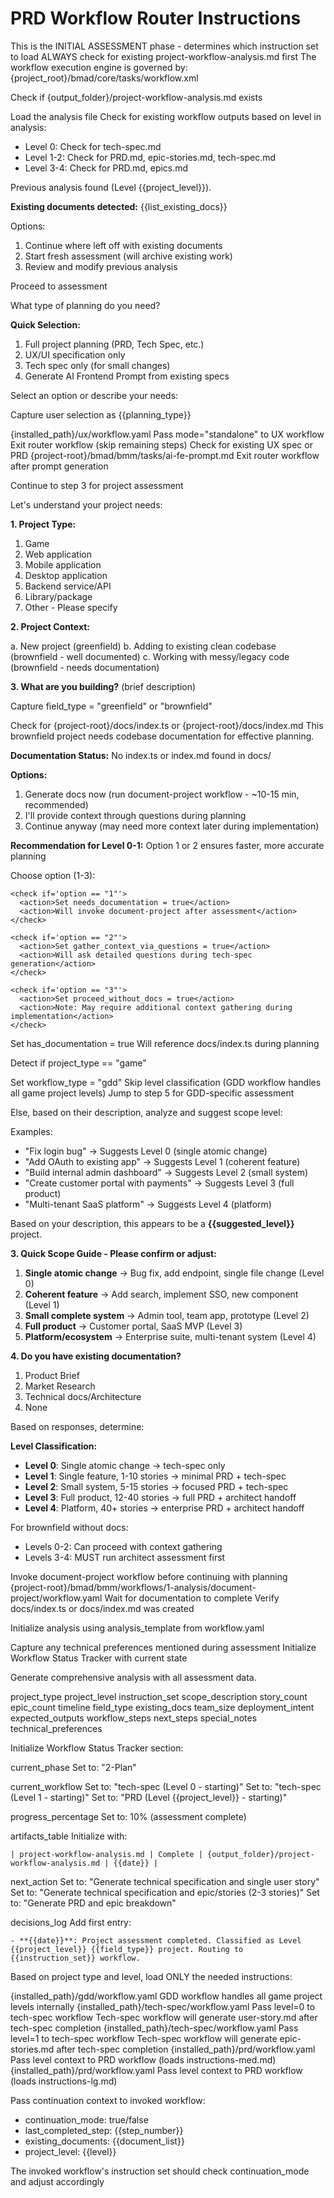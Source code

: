 # PRD Workflow Router Instructions

<workflow>

<critical>This is the INITIAL ASSESSMENT phase - determines which instruction set to load</critical>
<critical>ALWAYS check for existing project-workflow-analysis.md first</critical>
<critical>The workflow execution engine is governed by: {project_root}/bmad/core/tasks/workflow.xml</critical>

<step n="1" goal="Check for existing analysis or perform new assessment">

<action>Check if {output_folder}/project-workflow-analysis.md exists</action>

<check if="exists">
  <action>Load the analysis file</action>
  <action>Check for existing workflow outputs based on level in analysis:</action>

- Level 0: Check for tech-spec.md
- Level 1-2: Check for PRD.md, epic-stories.md, tech-spec.md
- Level 3-4: Check for PRD.md, epics.md

<ask>Previous analysis found (Level {{project_level}}).

**Existing documents detected:**
{{list_existing_docs}}

Options:

1. Continue where left off with existing documents
2. Start fresh assessment (will archive existing work)
3. Review and modify previous analysis
   </ask>

</check>

<check if="not exists or starting fresh">
  <action>Proceed to assessment</action>
</check>

</step>

<step n="2" goal="Determine workflow path">

<ask>What type of planning do you need?

**Quick Selection:**

1. Full project planning (PRD, Tech Spec, etc.)
2. UX/UI specification only
3. Tech spec only (for small changes)
4. Generate AI Frontend Prompt from existing specs

Select an option or describe your needs:
</ask>

<action>Capture user selection as {{planning_type}}</action>

<check if='{{planning_type}} == "2" OR "UX/UI specification only"'>
  <invoke-workflow>{installed_path}/ux/workflow.yaml</invoke-workflow>
  <action>Pass mode="standalone" to UX workflow</action>
  <action>Exit router workflow (skip remaining steps)</action>
</check>

<check if='{{planning_type}} == "4" OR "Generate AI Frontend Prompt"'>
  <action>Check for existing UX spec or PRD</action>
  <invoke-task>{project-root}/bmad/bmm/tasks/ai-fe-prompt.md</invoke-task>
  <action>Exit router workflow after prompt generation</action>
</check>

<action if='{{planning_type}} == "1" OR "3" OR "Tech spec only" OR "Full project planning"'>Continue to step 3 for project assessment</action>

</step>

<step n="3" goal="Project context assessment" if="not_ux_only">

<ask>Let's understand your project needs:

**1. Project Type:**

1. Game
2. Web application
3. Mobile application
4. Desktop application
5. Backend service/API
6. Library/package
7. Other - Please specify

**2. Project Context:**

a. New project (greenfield)
b. Adding to existing clean codebase (brownfield - well documented)
c. Working with messy/legacy code (brownfield - needs documentation)

**3. What are you building?** (brief description)
</ask>

<action>Capture field_type = "greenfield" or "brownfield"</action>

<check if='field_type == "brownfield" AND (project_context == "c" OR project_context == "Working with messy/legacy code")'>
  <action>Check for {project-root}/docs/index.ts or {project-root}/docs/index.md</action>

  <check if="not exists">
    <ask>This brownfield project needs codebase documentation for effective planning.

**Documentation Status:** No index.ts or index.md found in docs/

**Options:**

1. Generate docs now (run document-project workflow - ~10-15 min, recommended)
2. I'll provide context through questions during planning
3. Continue anyway (may need more context later during implementation)

**Recommendation for Level 0-1:** Option 1 or 2 ensures faster, more accurate planning

Choose option (1-3):</ask>

    <check if='option == "1"'>
      <action>Set needs_documentation = true</action>
      <action>Will invoke document-project after assessment</action>
    </check>

    <check if='option == "2"'>
      <action>Set gather_context_via_questions = true</action>
      <action>Will ask detailed questions during tech-spec generation</action>
    </check>

    <check if='option == "3"'>
      <action>Set proceed_without_docs = true</action>
      <action>Note: May require additional context gathering during implementation</action>
    </check>

  </check>

  <check if="exists">
    <action>Set has_documentation = true</action>
    <action>Will reference docs/index.ts during planning</action>
  </check>
</check>

<action>Detect if project_type == "game"</action>

<check if='project_type == "game"'>
  <action>Set workflow_type = "gdd"</action>
  <action>Skip level classification (GDD workflow handles all game project levels)</action>
  <action>Jump to step 5 for GDD-specific assessment</action>
</check>

<action>Else, based on their description, analyze and suggest scope level:</action>

Examples:

- "Fix login bug" → Suggests Level 0 (single atomic change)
- "Add OAuth to existing app" → Suggests Level 1 (coherent feature)
- "Build internal admin dashboard" → Suggests Level 2 (small system)
- "Create customer portal with payments" → Suggests Level 3 (full product)
- "Multi-tenant SaaS platform" → Suggests Level 4 (platform)

<ask>Based on your description, this appears to be a **{{suggested_level}}** project.

**3. Quick Scope Guide - Please confirm or adjust:**

1. **Single atomic change** → Bug fix, add endpoint, single file change (Level 0)
2. **Coherent feature** → Add search, implement SSO, new component (Level 1)
3. **Small complete system** → Admin tool, team app, prototype (Level 2)
4. **Full product** → Customer portal, SaaS MVP (Level 3)
5. **Platform/ecosystem** → Enterprise suite, multi-tenant system (Level 4)

**4. Do you have existing documentation?**

1. Product Brief
2. Market Research
3. Technical docs/Architecture
4. None
   </ask>

</step>

<step n="4" goal="Determine project level and workflow path">

<action>Based on responses, determine:</action>

**Level Classification:**

- **Level 0**: Single atomic change → tech-spec only
- **Level 1**: Single feature, 1-10 stories → minimal PRD + tech-spec
- **Level 2**: Small system, 5-15 stories → focused PRD + tech-spec
- **Level 3**: Full product, 12-40 stories → full PRD + architect handoff
- **Level 4**: Platform, 40+ stories → enterprise PRD + architect handoff

<action>For brownfield without docs:</action>

- Levels 0-2: Can proceed with context gathering
- Levels 3-4: MUST run architect assessment first

</step>

<step n="4a" goal="Run document-project if needed" optional="true">

<check if="needs_documentation == true">
  <action>Invoke document-project workflow before continuing with planning</action>
  <invoke-workflow>{project-root}/bmad/bmm/workflows/1-analysis/document-project/workflow.yaml</invoke-workflow>
  <action>Wait for documentation to complete</action>
  <action>Verify docs/index.ts or docs/index.md was created</action>
</check>

</step>

<step n="5" goal="Create workflow analysis document">

<action>Initialize analysis using analysis_template from workflow.yaml</action>

<critical>Capture any technical preferences mentioned during assessment</critical>
<critical>Initialize Workflow Status Tracker with current state</critical>

Generate comprehensive analysis with all assessment data.

<template-output file="project-workflow-analysis.md">project_type</template-output>
<template-output file="project-workflow-analysis.md">project_level</template-output>
<template-output file="project-workflow-analysis.md">instruction_set</template-output>
<template-output file="project-workflow-analysis.md">scope_description</template-output>
<template-output file="project-workflow-analysis.md">story_count</template-output>
<template-output file="project-workflow-analysis.md">epic_count</template-output>
<template-output file="project-workflow-analysis.md">timeline</template-output>
<template-output file="project-workflow-analysis.md">field_type</template-output>
<template-output file="project-workflow-analysis.md">existing_docs</template-output>
<template-output file="project-workflow-analysis.md">team_size</template-output>
<template-output file="project-workflow-analysis.md">deployment_intent</template-output>
<template-output file="project-workflow-analysis.md">expected_outputs</template-output>
<template-output file="project-workflow-analysis.md">workflow_steps</template-output>
<template-output file="project-workflow-analysis.md">next_steps</template-output>
<template-output file="project-workflow-analysis.md">special_notes</template-output>
<template-output file="project-workflow-analysis.md">technical_preferences</template-output>

<action>Initialize Workflow Status Tracker section:</action>

<template-output file="project-workflow-analysis.md">current_phase</template-output>
Set to: "2-Plan"

<template-output file="project-workflow-analysis.md">current_workflow</template-output>
<check if="Level 0">Set to: "tech-spec (Level 0 - starting)"</check>
<check if="Level 1">Set to: "tech-spec (Level 1 - starting)"</check>
<check if="Level 2+">Set to: "PRD (Level {{project_level}} - starting)"</check>

<template-output file="project-workflow-analysis.md">progress_percentage</template-output>
Set to: 10% (assessment complete)

<template-output file="project-workflow-analysis.md">artifacts_table</template-output>
Initialize with:

```
| project-workflow-analysis.md | Complete | {output_folder}/project-workflow-analysis.md | {{date}} |
```

<template-output file="project-workflow-analysis.md">next_action</template-output>
<check if="Level 0">Set to: "Generate technical specification and single user story"</check>
<check if="Level 1">Set to: "Generate technical specification and epic/stories (2-3 stories)"</check>
<check if="Level 2+">Set to: "Generate PRD and epic breakdown"</check>

<template-output file="project-workflow-analysis.md">decisions_log</template-output>
Add first entry:

```
- **{{date}}**: Project assessment completed. Classified as Level {{project_level}} {{field_type}} project. Routing to {{instruction_set}} workflow.
```

</step>

<step n="6" goal="Load appropriate instruction set and handle continuation">

<critical>Based on project type and level, load ONLY the needed instructions:</critical>

<check if='workflow_type == "gdd"'>
  <invoke-workflow>{installed_path}/gdd/workflow.yaml</invoke-workflow>
  <action>GDD workflow handles all game project levels internally</action>
</check>

<check if="Level 0">
  <invoke-workflow>{installed_path}/tech-spec/workflow.yaml</invoke-workflow>
  <action>Pass level=0 to tech-spec workflow</action>
  <action>Tech-spec workflow will generate user-story.md after tech-spec completion</action>
</check>

<check if="Level 1">
  <invoke-workflow>{installed_path}/tech-spec/workflow.yaml</invoke-workflow>
  <action>Pass level=1 to tech-spec workflow</action>
  <action>Tech-spec workflow will generate epic-stories.md after tech-spec completion</action>
</check>

<check if="Level 2">
  <invoke-workflow>{installed_path}/prd/workflow.yaml</invoke-workflow>
  <action>Pass level context to PRD workflow (loads instructions-med.md)</action>
</check>

<check if="Level 3-4">
  <invoke-workflow>{installed_path}/prd/workflow.yaml</invoke-workflow>
  <action>Pass level context to PRD workflow (loads instructions-lg.md)</action>
</check>

<critical>Pass continuation context to invoked workflow:</critical>

- continuation_mode: true/false
- last_completed_step: {{step_number}}
- existing_documents: {{document_list}}
- project_level: {{level}}

<critical>The invoked workflow's instruction set should check continuation_mode and adjust accordingly</critical>

</step>

</workflow>
